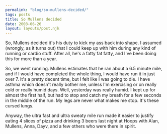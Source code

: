 ```yaml
---
permalink: "blog/so-mullens-decided/"
tags: posts
title: So Mullens decided
date: 2003-06-26
layout: layouts/post.njk
---
```


So, Mullens decided it's his duty to kick my ass back into shape. I assumed (wrongly, as it turns out) that I could keep up with him during any kind of running or cardio stuff. After all, he's a fatty fat fatty, and I've been doing this for more than a year.

So, we went running. Mullens estimates that he ran about a 6.5 minute mile, and if I would have completed the whole thing, I would have run it in just over 7. It's a pretty decent time, but I felt like I was going to die. I have asthma which doesn't really bother me, unless I'm exercising or on really cold or really humid days. Well, yesterday was really humid. I kept up for almost the first half, but had to stop and catch my breath for a few seconds in the middle of the run. My legs are never what makes me stop. It's these cursed lungs. 

Anyway, the ultra fast and ultra sweaty mile run made it easier to justify eating 4 slices of pizza and drinking 3 beers last night at Hoops with Alan, Mullens, Anna, Dayv, and a few others who were there in spirit.